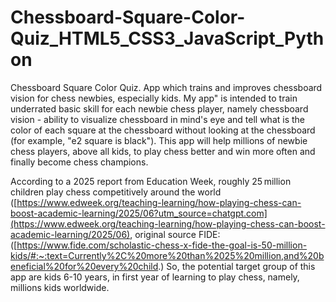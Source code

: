 # Chessboard-Square-Color-Quiz_HTML5_CSS3_JavaScript_Python
Chessboard Square Color Quiz. App which trains and improves chessboard vision for chess newbies, especially kids. My app" is intended to train underrated basic skill for each newbie chess player, namely chessboard vision - ability to visualize chessboard in mind's eye and tell what is the color of each square at the chessboard without looking at the chessboard (for example, "e2 square is black"). This app will help millions of newbie chess players, above all kids, to play chess better and win more often and finally become chess champions.

According to a 2025 report from Education Week, roughly 25 million children play chess competitively around the world ([https://www.edweek.org/teaching-learning/how-playing-chess-can-boost-academic-learning/2025/06?utm_source=chatgpt.com](https://www.edweek.org/teaching-learning/how-playing-chess-can-boost-academic-learning/2025/06), original source FIDE: ([https://www.fide.com/scholastic-chess-x-fide-the-goal-is-50-million-kids/#:~:text=Currently%2C%20more%20than%2025%20million,and%20beneficial%20for%20every%20child.) So, the potential target group of this app are kids 6-10 years, in first year of learning to play chess, namely,  millions kids worldwide. 
